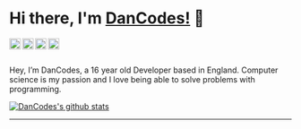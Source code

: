 # Hi there, I'm [DanCodes!](https://dancodes.online) 👋

<a href="https://api.dancodes.online/api/v2/link/twitter">
  <img align="left" alt="DanCodes | Twitter" width="20px" src="https://raw.githubusercontent.com/dan-online/dancodes/master/assets/twitter.png" />
</a>

<a href="https://api.dancodes.online/api/v2/link/discord">
  <img align="left" alt="DanCodes | Discord" width="20px" src="https://raw.githubusercontent.com/dan-online/dancodes/master/assets/discord.png" />
</a>

<a href="https://api.dancodes.online/api/v2/link/patreon">
  <img align="left" alt="DanCodes | Patreon" width="20px" src="https://raw.githubusercontent.com/dan-online/dancodes/master/assets/patreon.png" />
</a>

<a href="https://api.dancodes.online/api/v2/link/facebook">
  <img align="left" alt="DanCodes | Facebook" width="20px" src="https://raw.githubusercontent.com/dan-online/dancodes/master/assets/facebook.png" />
</a>


<br />
<br />

Hey, I’m DanCodes, a 16 year old Developer based in England. Computer science is my passion and I love being able to solve problems with programming.

<a href="https://github.com/anuraghazra/github-readme-stats">
  <img align="center" src="https://github-readme-stats.vercel.app/api?username=dan-online&show_icons=true&include_all_commits=true&count_private" alt="DanCodes's github stats" />
</a>

---


